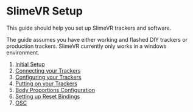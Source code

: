 # SlimeVR Setup

This guide should help you set up SlimeVR trackers and software.

The guide assumes you have either working and flashed DIY trackers or production trackers. SlimeVR currently only works in a windows environment.

1. [Initial Setup](initial-setup.md)
2. [Connecting your Trackers](connecting-trackers.md)
3. [Configuring your Trackers](configuring-trackers.md)
4. [Putting on your Trackers](putting-on-trackers.md)
5. [Body Proportions Configuration](body-config.md)
6. [Setting up Reset Bindings](setting-reset-bindings.md)
7. [OSC](osc-information.md)
